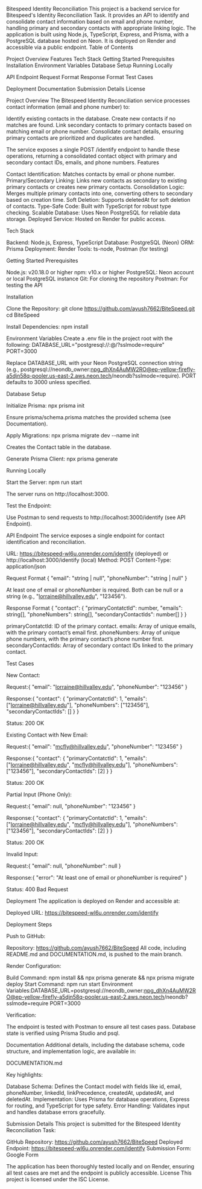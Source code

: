 Bitespeed Identity Reconciliation
This project is a backend service for Bitespeed's Identity Reconciliation Task. It provides an API to identify and consolidate contact information based on email and phone number, handling primary and secondary contacts with appropriate linking logic. The application is built using Node.js, TypeScript, Express, and Prisma, with a PostgreSQL database hosted on Neon. It is deployed on Render and accessible via a public endpoint.
Table of Contents

Project Overview
Features
Tech Stack
Getting Started
Prerequisites
Installation
Environment Variables
Database Setup
Running Locally


API Endpoint
Request Format
Response Format
Test Cases


Deployment
Documentation
Submission Details
License

Project Overview
The Bitespeed Identity Reconciliation service processes contact information (email and phone number) to:

Identify existing contacts in the database.
Create new contacts if no matches are found.
Link secondary contacts to primary contacts based on matching email or phone number.
Consolidate contact details, ensuring primary contacts are prioritized and duplicates are handled.

The service exposes a single POST /identify endpoint to handle these operations, returning a consolidated contact object with primary and secondary contact IDs, emails, and phone numbers.
Features

Contact Identification: Matches contacts by email or phone number.
Primary/Secondary Linking: Links new contacts as secondary to existing primary contacts or creates new primary contacts.
Consolidation Logic: Merges multiple primary contacts into one, converting others to secondary based on creation time.
Soft Deletion: Supports deletedAt for soft deletion of contacts.
Type-Safe Code: Built with TypeScript for robust type checking.
Scalable Database: Uses Neon PostgreSQL for reliable data storage.
Deployed Service: Hosted on Render for public access.

Tech Stack

Backend: Node.js, Express, TypeScript
Database: PostgreSQL (Neon)
ORM: Prisma
Deployment: Render
Tools: ts-node, Postman (for testing)

Getting Started
Prerequisites

Node.js: v20.18.0 or higher
npm: v10.x or higher
PostgreSQL: Neon account or local PostgreSQL instance
Git: For cloning the repository
Postman: For testing the API

Installation

Clone the Repository:
git clone https://github.com/ayush7662/BiteSpeed.git
cd BiteSpeed


Install Dependencies:
npm install



Environment Variables
Create a .env file in the project root with the following:
DATABASE_URL="postgresql://<user>:<password>@<host>/<database>?sslmode=require"
PORT=3000


Replace DATABASE_URL with your Neon PostgreSQL connection string (e.g., postgresql://neondb_owner:npg_dhXn4AuMW2RO@ep-yellow-firefly-a5djn58q-pooler.us-east-2.aws.neon.tech/neondb?sslmode=require).
PORT defaults to 3000 unless specified.

Database Setup

Initialize Prisma:
npx prisma init


Ensure prisma/schema.prisma matches the provided schema (see Documentation).


Apply Migrations:
npx prisma migrate dev --name init


Creates the Contact table in the database.


Generate Prisma Client:
npx prisma generate



Running Locally

Start the Server:
npm run start


The server runs on http://localhost:3000.


Test the Endpoint:

Use Postman to send requests to http://localhost:3000/identify (see API Endpoint).



API Endpoint
The service exposes a single endpoint for contact identification and reconciliation.

URL: https://bitespeed-wl6u.onrender.com/identify (deployed) or http://localhost:3000/identify (local)
Method: POST
Content-Type: application/json

Request Format
{
  "email": "string | null",
  "phoneNumber": "string | null"
}


At least one of email or phoneNumber is required.
Both can be null or a string (e.g., "lorraine@hillvalley.edu", "123456").

Response Format
{
  "contact": {
    "primaryContatctId": number,
    "emails": string[],
    "phoneNumbers": string[],
    "secondaryContactIds": number[]
  }
}


primaryContatctId: ID of the primary contact.
emails: Array of unique emails, with the primary contact’s email first.
phoneNumbers: Array of unique phone numbers, with the primary contact’s phone number first.
secondaryContactIds: Array of secondary contact IDs linked to the primary contact.

Test Cases

New Contact:

Request:{
  "email": "lorraine@hillvalley.edu",
  "phoneNumber": "123456"
}


Response:{
  "contact": {
    "primaryContatctId": 1,
    "emails": ["lorraine@hillvalley.edu"],
    "phoneNumbers": ["123456"],
    "secondaryContactIds": []
  }
}


Status: 200 OK


Existing Contact with New Email:

Request:{
  "email": "mcfly@hillvalley.edu",
  "phoneNumber": "123456"
}


Response:{
  "contact": {
    "primaryContatctId": 1,
    "emails": ["lorraine@hillvalley.edu", "mcfly@hillvalley.edu"],
    "phoneNumbers": ["123456"],
    "secondaryContactIds": [2]
  }
}


Status: 200 OK


Partial Input (Phone Only):

Request:{
  "email": null,
  "phoneNumber": "123456"
}


Response:{
  "contact": {
    "primaryContatctId": 1,
    "emails": ["lorraine@hillvalley.edu", "mcfly@hillvalley.edu"],
    "phoneNumbers": ["123456"],
    "secondaryContactIds": [2]
  }
}


Status: 200 OK


Invalid Input:

Request:{
  "email": null,
  "phoneNumber": null
}


Response:{
  "error": "At least one of email or phoneNumber is required"
}


Status: 400 Bad Request



Deployment
The application is deployed on Render and accessible at:

Deployed URL: https://bitespeed-wl6u.onrender.com/identify

Deployment Steps

Push to GitHub:

Repository: https://github.com/ayush7662/BiteSpeed
All code, including README.md and DOCUMENTATION.md, is pushed to the main branch.


Render Configuration:

Build Command: npm install && npx prisma generate && npx prisma migrate deploy
Start Command: npm run start
Environment Variables:DATABASE_URL=postgresql://neondb_owner:npg_dhXn4AuMW2RO@ep-yellow-firefly-a5djn58q-pooler.us-east-2.aws.neon.tech/neondb?sslmode=require
PORT=3000




Verification:

The endpoint is tested with Postman to ensure all test cases pass.
Database state is verified using Prisma Studio and psql.



Documentation
Additional details, including the database schema, code structure, and implementation logic, are available in:

DOCUMENTATION.md

Key highlights:

Database Schema: Defines the Contact model with fields like id, email, phoneNumber, linkedId, linkPrecedence, createdAt, updatedAt, and deletedAt.
Implementation: Uses Prisma for database operations, Express for routing, and TypeScript for type safety.
Error Handling: Validates input and handles database errors gracefully.

Submission Details
This project is submitted for the Bitespeed Identity Reconciliation Task:

GitHub Repository: https://github.com/ayush7662/BiteSpeed
Deployed Endpoint: https://bitespeed-wl6u.onrender.com/identify
Submission Form: Google Form

The application has been thoroughly tested locally and on Render, ensuring all test cases are met and the endpoint is publicly accessible.
License
This project is licensed under the ISC License.

